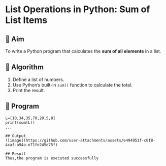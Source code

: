 # List Operations in Python: Sum of List Items

## 🎯 Aim
To write a Python program that calculates the **sum of all elements** in a list.

## 🧠 Algorithm
1. Define a list of numbers.
2. Use Python’s built-in `sum()` function to calculate the total.
3. Print the result.

## 🧾 Program
```
L=[10,34,35,70,20,5,8]
print(sum(L))
,,,

## Output
![image](https://github.com/user-attachments/assets/e494951f-c0f8-4caf-a94a-e71fe245d75f)

## Result
Thus,the program is executed successfully
